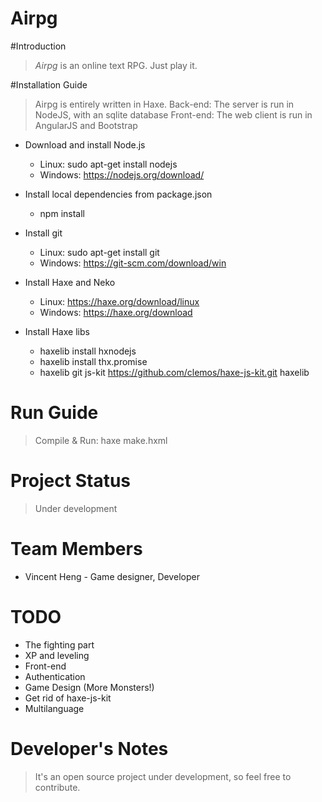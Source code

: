 Airpg
=====================

#Introduction

> *Airpg* is an online text RPG. Just play it.

#Installation Guide

> Airpg is entirely written in Haxe.
> Back-end: The server is run in NodeJS, with an sqlite database
> Front-end: The web client is run in AngularJS and Bootstrap

* Download and install Node.js
	* Linux: sudo apt-get install nodejs
	* Windows: https://nodejs.org/download/

* Install local dependencies from package.json
	* npm install

* Install git
	* Linux: sudo apt-get install git
	* Windows: https://git-scm.com/download/win

* Install Haxe and Neko
	* Linux: https://haxe.org/download/linux
	* Windows: https://haxe.org/download

* Install Haxe libs
	* haxelib install hxnodejs
	* haxelib install thx.promise
	* haxelib git js-kit https://github.com/clemos/haxe-js-kit.git haxelib

# Run Guide

  > Compile & Run: haxe make.hxml


# Project Status

> Under development


# Team Members

* Vincent Heng - Game designer, Developer


# TODO

* The fighting part
* XP and leveling
* Front-end
* Authentication
* Game Design (More Monsters!)
* Get rid of haxe-js-kit
* Multilanguage

# Developer's Notes

> It's an open source project under development, so feel free to contribute.
